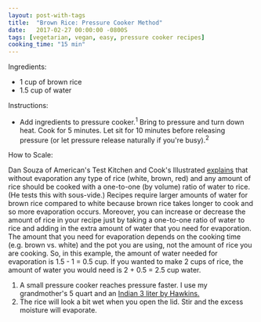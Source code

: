 ```yaml
---
layout: post-with-tags
title:  "Brown Rice: Pressure Cooker Method"
date:   2017-02-27 00:00:00 -0800S
tags: [vegetarian, vegan, easy, pressure cooker recipes]
cooking_time: "15 min"
---
```


Ingredients:

* 1 cup of brown rice
* 1.5 cup of water

Instructions:

* Add ingredients to pressure cooker.<sup>1</sup> Bring to pressure and turn down heat. Cook for 5 minutes. Let sit for 10 minutes before releasing pressure (or let pressure release naturally if you're busy).<sup>2</sup>

How to Scale:

Dan Souza of American's Test Kitchen and Cook's Illustrated [explains](https://www.youtube.com/watch?v=DJFU7ezipbg) that without evaporation any type of rice (white, brown, red) and any amount of rice should be cooked with a one-to-one (by volume) ratio of water to rice. (He tests this with sous-vide.) Recipes require larger amounts of water for brown rice compared to white because brown rice takes longer to cook and so more evaporation occurs. Moreover, you can increase or decrease the amount of rice in your recipe just by taking a one-to-one ratio of water to rice and adding in the extra amount of water that you need for evaporation. The amount that you need for evaporation depends on the cooking time (e.g. brown vs. white) and the pot you are using, not the amount of rice you are cooking. So, in this example, the amount of water needed for evaporation is 1.5 - 1 = 0.5 cup. If you wanted to make 2 cups of rice, the amount of water you would need is 2 + 0.5 = 2.5 cup water.

1. A small pressure cooker reaches pressure faster. I use my grandmother's 5 quart and an [Indian 3 liter by Hawkins.](https://www.amazon.com/gp/product/B002MPQH8U/ref=oh_aui_search_detailpage?ie=UTF8&psc=1)
2. The rice will look a bit wet when you open the lid. Stir and the excess moisture will evaporate.
